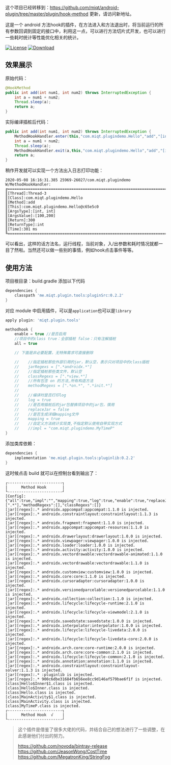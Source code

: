 
这个项目已经转移到：https://github.com/miqt/android-plugin/tree/master/plugin/hook-method 更新，请访问新地址。

这是一个 android 方法hook的插件，在方法进入和方法退出时，将当前运行的所有参数回调到固定的接口中，利用这一点，可以进行方法切片式开发，也可以进行一些耗时统计等性能优化相关的统计。

[![License](https://img.shields.io/badge/license-Apache%202-green.svg)](https://www.apache.org/licenses/LICENSE-2.0)
[![Download](https://api.bintray.com/packages/miqingtang/maven/pluginSrc/images/download.svg)](https://bintray.com/miqingtang/maven/pluginSrc)

## 效果展示
原始代码：
```java
@HookMethod
public int add(int num1, int num2) throws InterruptedException {
    int a = num1 + num2;
    Thread.sleep(a);
    return a;
}
```

实际编译插桩后代码：

```java
public int add(int num1, int num2) throws InterruptedException {
    MethodHookHandler.enter(this,"com.miqt.plugindemo.Hello","add","[int, int]","int",num1,num2);
    int a = num1 + num2;
    Thread.sleep(a);
    MethodHookHandler.exit(a,this,"com.miqt.plugindemo.Hello","add","[int, int]","int",num1,num2);
    return a;
}
```

稍作开发就可以实现一个方法出入日志打印功能：

```
2020-05-08 16:16:31.385 25969-26027/com.miqt.plugindemo W/MethodHookHandler:  
╔======================================================================================
║[Thread]:Thread-3
║[Class]:com.miqt.plugindemo.Hello
║[Method]:add
║[This]:com.miqt.plugindemo.Hello@c65e5c0
║[ArgsType]:[int, int]
║[ArgsValue]:[100,200]
║[Return]:300
║[ReturnType]:int
║[Time]:301 ms
╚======================================================================================
```

可以看出，这样的话方法名，运行线程，当前对象，入/出参数和耗时情况就都一目了然啦。当然还可以做一些别的事情，例如hook点击事件等等。

## 使用方法

项目根目录：build.gradle 添加以下代码

```groovy
dependencies {
    classpath 'me.miqt.plugin.tools:pluginSrc:0.2.2'
}
```

对应 module 中启用插件，可以是`application`也可以是`library`

```groovy
apply plugin: 'miqt.plugin.tools'

methodhook {
    enable = true //是否启用
    //项目中的class true：全部插桩 false：只有注解插桩
    all = true

    // 下面是非必要配置，无特殊需求可直接删除

    //    //指定插桩那些外部引用的jar，默认空，表示只对项目中的class插桩
    //    jarRegexs = [".*androidx.*"]
    //    //指定插桩那些类文件，默认空
    //    classRegexs = [".*view.*"]
    //    //所有包含 on 的方法,所有构造方法
    //    methodRegexs = [".*on.*", ".*init.*"]
    //
    //    //编译时是否打印log
    //    log = true
    //    //是否用插桩后的jar包替换项目中的jar包，慎用
    //    replaceJar = false
    //    //是否生成详细mapping文件
    //    mapping = true
    //    //自定义方法统计实现类,不指定默认使用自带实现方式
    //    //impl = "com.miqt.plugindemo.MyTimeP"
}
```

添加类库依赖：

```groovy
dependencies {
    implementation 'me.miqt.plugin.tools:pluginlib:0.2.2'
}
```

这时候点击 build 就可以在控制台看到输出了：

```
┌------------------------┐
|      Method Hook       |
└------------------------┘
[Config]:{"all":true,"impl":"","mapping":true,"log":true,"enable":true,"replaceJar":false,"jarRegexs":[".*"],"methodRegexs":[],"classRegexs":[]}
[jar][regex]:.* androidx.appcompat:appcompat:1.1.0 is injected.
[jar][regex]:.* androidx.constraintlayout:constraintlayout:1.1.3 is injected.
[jar][regex]:.* androidx.fragment:fragment:1.1.0 is injected.
[jar][regex]:.* androidx.appcompat:appcompat-resources:1.1.0 is injected.
[jar][regex]:.* androidx.drawerlayout:drawerlayout:1.0.0 is injected.
[jar][regex]:.* androidx.viewpager:viewpager:1.0.0 is injected.
[jar][regex]:.* androidx.loader:loader:1.0.0 is injected.
[jar][regex]:.* androidx.activity:activity:1.0.0 is injected.
[jar][regex]:.* androidx.vectordrawable:vectordrawable-animated:1.1.0 is injected.
[jar][regex]:.* androidx.vectordrawable:vectordrawable:1.1.0 is injected.
[jar][regex]:.* androidx.customview:customview:1.0.0 is injected.
[jar][regex]:.* androidx.core:core:1.1.0 is injected.
[jar][regex]:.* androidx.cursoradapter:cursoradapter:1.0.0 is injected.
[jar][regex]:.* androidx.versionedparcelable:versionedparcelable:1.1.0 is injected.
[jar][regex]:.* androidx.collection:collection:1.1.0 is injected.
[jar][regex]:.* androidx.lifecycle:lifecycle-runtime:2.1.0 is injected.
[jar][regex]:.* androidx.lifecycle:lifecycle-viewmodel:2.1.0 is injected.
[jar][regex]:.* androidx.savedstate:savedstate:1.0.0 is injected.
[jar][regex]:.* androidx.interpolator:interpolator:1.0.0 is injected.
[jar][regex]:.* androidx.lifecycle:lifecycle-livedata:2.0.0 is injected.
[jar][regex]:.* androidx.lifecycle:lifecycle-livedata-core:2.0.0 is injected.
[jar][regex]:.* androidx.arch.core:core-runtime:2.0.0 is injected.
[jar][regex]:.* androidx.arch.core:core-common:2.1.0 is injected.
[jar][regex]:.* androidx.lifecycle:lifecycle-common:2.1.0 is injected.
[jar][regex]:.* androidx.annotation:annotation:1.1.0 is injected.
[jar][regex]:.* androidx.constraintlayout:constraintlayout-solver:1.1.3 is injected.
[jar][regex]:.* :pluginlib is injected.
[jar][regex]:.* 900c6dbe31684fb656ee8cc9d146af579bae6f1f is injected.
[class]Hello$Inner$1.class is injected.
[class]Hello$Inner.class is injected.
[class]Hello.class is injected.
[class]MainActivity$1.class is injected.
[class]MainActivity.class is injected.
[class]MyTimeP.class is injected.
┌------------------------┐
|      Method Hook  √    |
└------------------------┘
```



>  这个插件是借鉴了很多大佬的代码，并结合自己的想法进行了一些调整，在此感谢他们付出的努力。
>
> https://github.com/novoda/bintray-release  
> https://github.com/JeasonWong/CostTime  
> https://github.com/MegatronKing/StringFog  